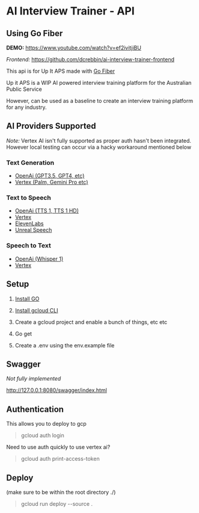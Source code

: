 # AI Interview Trainer - API

## Using Go Fiber

**DEMO:** https://www.youtube.com/watch?v=ef2ivitjiBU

_Frontend:_ https://github.com/dcrebbin/ai-interview-trainer-frontend

This api is for Up It APS made with [Go Fiber](https://docs.gofiber.io/) 

Up it APS is a WIP AI powered interview training platform for the Australian Public Service

However, can be used as a baseline to create an interview training platform for any industry.

## AI Providers Supported

_Note:_ Vertex AI isn't fully supported as proper auth hasn't been integrated. However local testing can occur via a hacky workaround mentioned below

### Text Generation

- [OpenAi (GPT3.5, GPT4, etc)](https://platform.openai.com/docs/api-reference/chat)
- [Vertex (Palm, Gemini Pro etc)](https://console.cloud.google.com/vertex-ai/generative)

### Text to Speech

- [OpenAi (TTS 1, TTS 1 HD)](https://platform.openai.com/docs/api-reference/audio/createSpeech)
- [Vertex](https://console.cloud.google.com/vertex-ai/generative)
- [ElevenLabs](https://elevenlabs.io/docs/api-reference/text-to-speech)
- [Unreal Speech](https://docs.unrealspeech.com/)

### Speech to Text

- [OpenAi (Whisper 1)](https://platform.openai.com/docs/api-reference/audio/createTranscription)
- [Vertex](https://console.cloud.google.com/vertex-ai/generative)

## Setup

1. [Install GO](https://go.dev/doc/install)

1. [Install gcloud CLI](https://cloud.google.com/sdk/docs/install)

1. Create a gcloud project and enable a bunch of things, etc etc

1. Go get

1. Create a .env using the env.example file

## Swagger

_Not fully implemented_

http://127.0.0.1:8080/swagger/index.html

## Authentication

This allows you to deploy to gcp

> gcloud auth login

Need to use auth quickly to use vertex ai?

> gcloud auth print-access-token

## Deploy

(make sure to be within the root directory ./)

> gcloud run deploy --source .
